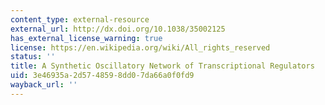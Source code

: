 ```yaml
---
content_type: external-resource
external_url: http://dx.doi.org/10.1038/35002125
has_external_license_warning: true
license: https://en.wikipedia.org/wiki/All_rights_reserved
status: ''
title: A Synthetic Oscillatory Network of Transcriptional Regulators
uid: 3e46935a-2d57-4859-8dd0-7da66a0f0fd9
wayback_url: ''
---
```

